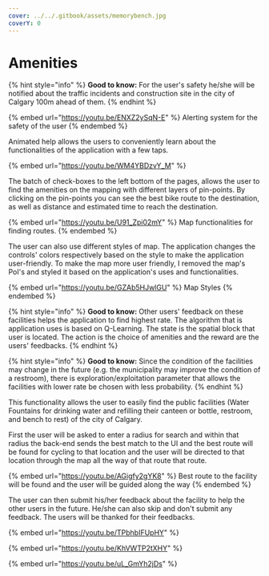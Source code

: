 ```yaml
---
cover: ../../.gitbook/assets/memorybench.jpg
coverY: 0
---
```


# Amenities

{% hint style="info" %}
**Good to know:** For the user's safety he/she will be notified about the traffic incidents and construction site in the city of Calgary 100m ahead of them.
{% endhint %}



{% embed url="https://youtu.be/ENXZ2ySqN-E" %}
Alerting system for the safety of the user
{% endembed %}

Animated help allows the users to conveniently learn about the functionalities of the application with a few taps.

{% embed url="https://youtu.be/WM4YBDzvY_M" %}

The batch of check-boxes to the left bottom of the pages, allows the user to find the amenities on the mapping with different layers of pin-points. By clicking on the pin-points you can see the best bike route to the destination, as well as distance and estimated time to reach the destination.

{% embed url="https://youtu.be/U91_Zpi02mY" %}
Map functionalities for finding routes.
{% endembed %}

The user can also use different styles of map. The application changes the controls' colors respectively based on the style to make the application user-friendly. To make the map more user friendly, I removed the map's PoI's and styled it based on the application's uses and functionalities.

{% embed url="https://youtu.be/GZAb5HJwlGU" %}
Map Styles
{% endembed %}

{% hint style="info" %}
**Good to know:** Other users' feedback on these facilities helps the application to find highest rate. The algorithm that is application uses is based on Q-Learning. The state is the spatial block that user is located. The action is the choice of amenities and the reward are the users' feedbacks.
{% endhint %}

{% hint style="info" %}
**Good to know:** Since the condition of the facilities may change in the future (e.g. the municipality may improve the condition of a restroom), there is exploration/exploitation parameter that allows the facilities with lower rate be chosen with less probability.
{% endhint %}

This functionality allows the user to easily find the public facilities (Water Fountains for drinking water and refilling their canteen or bottle, restroom, and bench to rest) of the city of Calgary.

First the user will be asked to enter a radius for search and within that radius the back-end sends the best match to the UI and the best route will be found for cycling to that location and the user will be directed to that location through the map all the way of that route that route.

{% embed url="https://youtu.be/AGigfy2gYK8" %}
Best route to the facility will be found and the user will be guided along the way
{% endembed %}

The user can then submit his/her feedback about the facility to help the other users in the future. He/she can also skip and don't submit any feedback. The users will be thanked for their feedbacks.

{% embed url="https://youtu.be/TPbhbIFUpHY" %}

{% embed url="https://youtu.be/KhVWTP2tXHY" %}

{% embed url="https://youtu.be/uL_GmYh2jDs" %}
